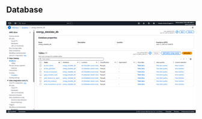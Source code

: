 ## **Database**

<div align="center">
  <img src="https://raw.githubusercontent.com/juancarlosierrac/energy-data-lakehouse-aws/main/images/database.png"
       alt="Glue Data Catalog / Database overview"
       width="800px"/>
</div>
